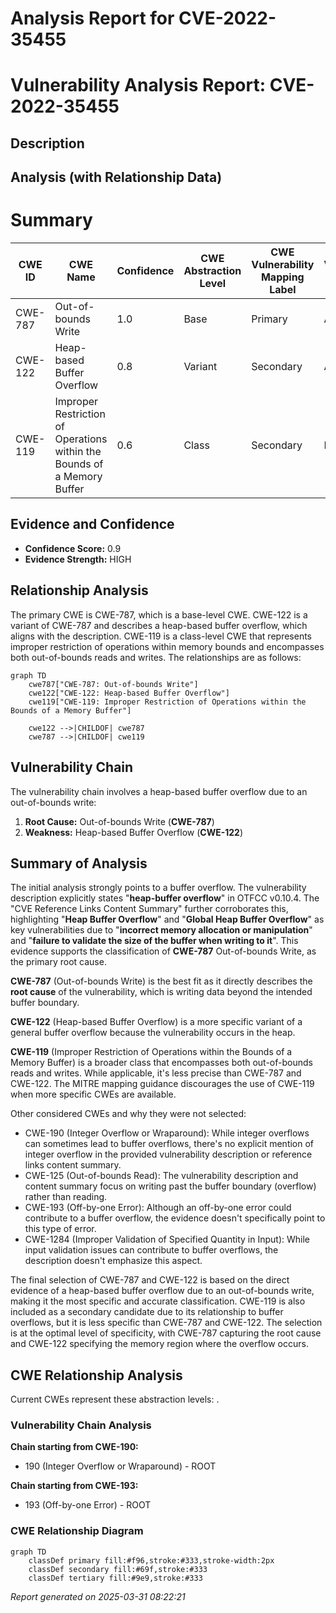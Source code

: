 # Analysis Report for CVE-2022-35455

# Vulnerability Analysis Report: CVE-2022-35455

## Description



## Analysis (with Relationship Data)

# Summary
| CWE ID  | CWE Name | Confidence | CWE Abstraction Level | CWE Vulnerability Mapping Label | CWE-Vulnerability Mapping Notes |
|---|---|---|---|---|---|
| CWE-787 | Out-of-bounds Write | 1.0 | Base | Primary | Allowed |
| CWE-122 | Heap-based Buffer Overflow | 0.8 | Variant | Secondary | Allowed |
| CWE-119 | Improper Restriction of Operations within the Bounds of a Memory Buffer | 0.6 | Class | Secondary | Discouraged |

## Evidence and Confidence

*   **Confidence Score:** 0.9
*   **Evidence Strength:** HIGH

## Relationship Analysis
The primary CWE is CWE-787, which is a base-level CWE. CWE-122 is a variant of CWE-787 and describes a heap-based buffer overflow, which aligns with the description. CWE-119 is a class-level CWE that represents improper restriction of operations within memory bounds and encompasses both out-of-bounds reads and writes. The relationships are as follows:

```mermaid
graph TD
    cwe787["CWE-787: Out-of-bounds Write"]
    cwe122["CWE-122: Heap-based Buffer Overflow"]
    cwe119["CWE-119: Improper Restriction of Operations within the Bounds of a Memory Buffer"]

    cwe122 -->|CHILDOF| cwe787
    cwe787 -->|CHILDOF| cwe119
```

## Vulnerability Chain
The vulnerability chain involves a heap-based buffer overflow due to an out-of-bounds write:

1.  **Root Cause:** Out-of-bounds Write (**CWE-787**)
2.  **Weakness:** Heap-based Buffer Overflow (**CWE-122**)

## Summary of Analysis
The initial analysis strongly points to a buffer overflow. The vulnerability description explicitly states "**heap-buffer overflow**" in OTFCC v0.10.4. The "CVE Reference Links Content Summary" further corroborates this, highlighting "**Heap Buffer Overflow**" and "**Global Heap Buffer Overflow**" as key vulnerabilities due to "**incorrect memory allocation or manipulation**" and "**failure to validate the size of the buffer when writing to it**". This evidence supports the classification of **CWE-787** Out-of-bounds Write, as the primary root cause.

**CWE-787** (Out-of-bounds Write) is the best fit as it directly describes the **root cause** of the vulnerability, which is writing data beyond the intended buffer boundary.

**CWE-122** (Heap-based Buffer Overflow) is a more specific variant of a general buffer overflow because the vulnerability occurs in the heap.

**CWE-119** (Improper Restriction of Operations within the Bounds of a Memory Buffer) is a broader class that encompasses both out-of-bounds reads and writes. While applicable, it's less precise than CWE-787 and CWE-122. The MITRE mapping guidance discourages the use of CWE-119 when more specific CWEs are available.

Other considered CWEs and why they were not selected:

*   CWE-190 (Integer Overflow or Wraparound): While integer overflows can sometimes lead to buffer overflows, there's no explicit mention of integer overflow in the provided vulnerability description or reference links content summary.
*   CWE-125 (Out-of-bounds Read): The vulnerability description and content summary focus on writing past the buffer boundary (overflow) rather than reading.
*   CWE-193 (Off-by-one Error): Although an off-by-one error could contribute to a buffer overflow, the evidence doesn't specifically point to this type of error.
*   CWE-1284 (Improper Validation of Specified Quantity in Input): While input validation issues can contribute to buffer overflows, the description doesn't emphasize this aspect.

The final selection of CWE-787 and CWE-122 is based on the direct evidence of a heap-based buffer overflow due to an out-of-bounds write, making it the most specific and accurate classification. CWE-119 is also included as a secondary candidate due to its relationship to buffer overflows, but it is less specific than CWE-787 and CWE-122. The selection is at the optimal level of specificity, with CWE-787 capturing the root cause and CWE-122 specifying the memory region where the overflow occurs.


## CWE Relationship Analysis

Current CWEs represent these abstraction levels: .


### Vulnerability Chain Analysis

**Chain starting from CWE-190:**
- 190 (Integer Overflow or Wraparound) - ROOT


**Chain starting from CWE-193:**
- 193 (Off-by-one Error) - ROOT



### CWE Relationship Diagram

```mermaid
graph TD
    classDef primary fill:#f96,stroke:#333,stroke-width:2px
    classDef secondary fill:#69f,stroke:#333
    classDef tertiary fill:#9e9,stroke:#333
```



*Report generated on 2025-03-31 08:22:21*
